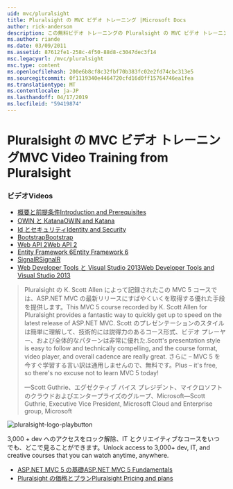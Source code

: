 ```yaml
---
uid: mvc/pluralsight
title: Pluralsight の MVC ビデオ トレーニング |Microsoft Docs
author: rick-anderson
description: この無料ビデオ トレーニングの Pluralsight の MVC ビデオ トレーニングが揃って稼働している ASP.NET MVC を使用します。 開発用の設定からのすべてのものについて説明しています.
ms.author: riande
ms.date: 03/09/2011
ms.assetid: 87612fe1-258c-4f50-88d8-c3047dec3f14
msc.legacyurl: /mvc/pluralsight
msc.type: content
ms.openlocfilehash: 200e6b8cf8c32fbf70b383fc02e2fd74cbc313e5
ms.sourcegitcommit: 0f1119340e4464720cfd16d0ff15764746ea1fea
ms.translationtype: MT
ms.contentlocale: ja-JP
ms.lasthandoff: 04/17/2019
ms.locfileid: "59419874"
---
```

# <a name="mvc-video-training-from-pluralsight"></a><span data-ttu-id="0fb63-104">Pluralsight の MVC ビデオ トレーニング</span><span class="sxs-lookup"><span data-stu-id="0fb63-104">MVC Video Training from Pluralsight</span></span>

### <a name="videos"></a><span data-ttu-id="0fb63-105">ビデオ</span><span class="sxs-lookup"><span data-stu-id="0fb63-105">Videos</span></span>

- [<span data-ttu-id="0fb63-106">概要と前提条件</span><span class="sxs-lookup"><span data-stu-id="0fb63-106">Introduction and Prerequisites</span></span>](https://pluralsight.com/training/Player?author=scott-allen&name=aspdotnet-mvc5-fundamentals-m1-introduction&mode=live&clip=0&course=aspdotnet-mvc5-fundamentals)
- [<span data-ttu-id="0fb63-107">OWIN と Katana</span><span class="sxs-lookup"><span data-stu-id="0fb63-107">OWIN and Katana</span></span>](https://pluralsight.com/training/Player?author=scott-allen&name=aspdotnet-mvc5-fundamentals-m2-katana&mode=live&clip=0&course=aspdotnet-mvc5-fundamentals)
- [<span data-ttu-id="0fb63-108">Id とセキュリティ</span><span class="sxs-lookup"><span data-stu-id="0fb63-108">Identity and Security</span></span>](https://pluralsight.com/training/Player?author=scott-allen&name=aspdotnet-mvc5-fundamentals-m3-identity&mode=live&clip=0&course=aspdotnet-mvc5-fundamentals)
- [<span data-ttu-id="0fb63-109">Bootstrap</span><span class="sxs-lookup"><span data-stu-id="0fb63-109">Bootstrap</span></span>](https://pluralsight.com/training/Player?author=scott-allen&name=aspdotnet-mvc5-fundamentals-m4-bootstrap&mode=live&clip=0&course=aspdotnet-mvc5-fundamentals)
- [<span data-ttu-id="0fb63-110">Web API 2</span><span class="sxs-lookup"><span data-stu-id="0fb63-110">Web API 2</span></span>](https://pluralsight.com/training/Player?author=scott-allen&name=aspdotnet-mvc5-fundamentals-m5-webapi2&mode=live&clip=0&course=aspdotnet-mvc5-fundamentals)
- [<span data-ttu-id="0fb63-111">Entity Framework 6</span><span class="sxs-lookup"><span data-stu-id="0fb63-111">Entity Framework 6</span></span>](https://pluralsight.com/training/Player?author=scott-allen&name=aspdotnet-mvc5-fundamentals-m6-ef6&mode=live&clip=0&course=aspdotnet-mvc5-fundamentals)
- [<span data-ttu-id="0fb63-112">SignalR</span><span class="sxs-lookup"><span data-stu-id="0fb63-112">SignalR</span></span>](https://pluralsight.com/training/Player?author=scott-allen&name=aspdotnet-mvc5-fundamentals-m7-signalr&mode=live&clip=0&course=aspdotnet-mvc5-fundamentals)
- [<span data-ttu-id="0fb63-113">Web Developer Tools と Visual Studio 2013</span><span class="sxs-lookup"><span data-stu-id="0fb63-113">Web Developer Tools and Visual Studio 2013</span></span>](https://pluralsight.com/training/Player?author=scott-allen&name=aspdotnet-mvc5-fundamentals-m8-visualstudio&mode=live&clip=0&course=aspdotnet-mvc5-fundamentals)

> <span data-ttu-id="0fb63-114">Pluralsight の K. Scott Allen によって記録されたこの MVC 5 コースでは、ASP.NET MVC の最新リリースにすばやくいくを取得する優れた手段を提供します。</span><span class="sxs-lookup"><span data-stu-id="0fb63-114">This MVC 5 course recorded by K. Scott Allen for Pluralsight provides a fantastic way to quickly get up to speed on the latest release of ASP.NET MVC.</span></span> <span data-ttu-id="0fb63-115">Scott のプレゼンテーションのスタイルは簡単に理解して、技術的には説得力のあるコース形式、ビデオ プレーヤー、および全体的なパターンは非常に優れた.</span><span class="sxs-lookup"><span data-stu-id="0fb63-115">Scott's presentation style is easy to follow and technically compelling, and the course format, video player, and overall cadence are really great.</span></span> <span data-ttu-id="0fb63-116">さらに – MVC 5 を今すぐ学習する言い訳は通用しませんので、無料です。</span><span class="sxs-lookup"><span data-stu-id="0fb63-116">Plus – it's free, so there's no excuse not to learn MVC 5 today!</span></span>
>
> <span data-ttu-id="0fb63-117">&mdash;Scott Guthrie、エグゼクティブ バイス プレジデント、マイクロソフトのクラウドおよびエンタープライズのグループ、Microsoft</span><span class="sxs-lookup"><span data-stu-id="0fb63-117">&mdash;Scott Guthrie, Executive Vice President, Microsoft Cloud and Enterprise group, Microsoft</span></span>

![pluralsight-logo-playbutton](pluralsight/_static/image1.png)

<span data-ttu-id="0fb63-119">3,000 + dev へのアクセスをロック解除、IT とクリエイティブなコースをいつでも、どこで見ることができます。</span><span class="sxs-lookup"><span data-stu-id="0fb63-119">Unlock access to 3,000+ dev, IT, and creative courses that you can watch anytime, anywhere.</span></span>

* [<span data-ttu-id="0fb63-120">ASP.NET MVC 5 の基礎</span><span class="sxs-lookup"><span data-stu-id="0fb63-120">ASP.NET MVC 5 Fundamentals</span></span>](https://www.pluralsight.com/courses/aspdotnet-mvc5-fundamentals)
* [<span data-ttu-id="0fb63-121">Pluralsight の価格とプラン</span><span class="sxs-lookup"><span data-stu-id="0fb63-121">Pluralsight Pricing and plans</span></span>](https://www.pluralsight.com/pricing)
